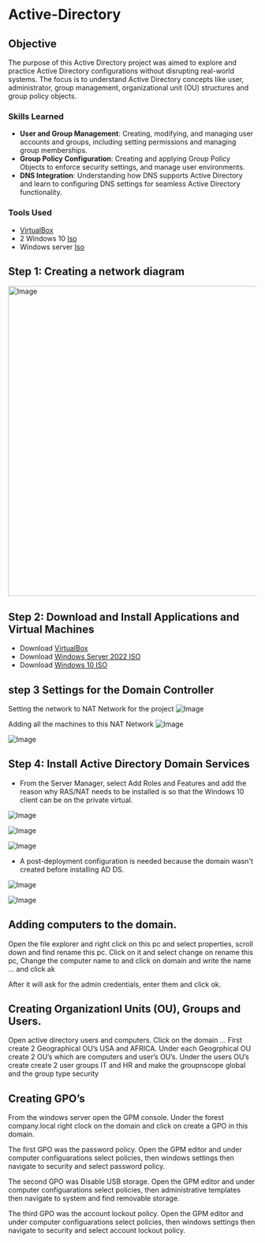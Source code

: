 # Active-Directory

## Objective
The purpose of this Active Directory project was aimed to explore and practice Active Directory configurations without disrupting real-world systems.  The focus is to understand Active Directory concepts like user, administrator, group management, organizational unit (OU) structures and group policy objects.

### Skills Learned

- **User and Group Management**: Creating, modifying, and managing user accounts and groups, including setting permissions and managing group memberships. 
- **Group Policy Configuration**: Creating and applying Group Policy Objects to enforce security settings, and manage user environments. 
- **DNS Integration**: Understanding how DNS supports Active Directory and learn to configuring DNS settings for seamless Active Directory functionality.
  
### Tools Used

- [VirtualBox](https://www.virtualbox.org/wiki/Downloads)
- 2 Windows 10 [Iso](https://www.microsoft.com/en-us/software-download/windows10)
- Windows server [Iso](https://www.microsoft.com/en-us/evalcenter/download-windows-server-2019)

## Step 1: Creating a network diagram
<img width="629" alt="Image" src="https://github.com/user-attachments/assets/d910ac1c-4c3f-44cc-83e7-5d22297f6c68" />

## Step 2: Download and Install Applications and Virtual Machines

* Download [VirtualBox](https://www.virtualbox.org/wiki/Downloads)
* Download [Windows Server 2022 ISO](https://info.microsoft.com/ww-landing-windows-server-2022.html)
* Download [Windows 10 ISO](https://www.microsoft.com/en-us/software-download/windows10)

## step 3 Settings for the Domain Controller
Setting the network to NAT Network for the project
![Image](https://github.com/user-attachments/assets/e58eb0bb-3e99-4f2a-bade-c84a90d691b4)

Adding all the machines to this NAT Network
![Image](https://github.com/user-attachments/assets/3349fe97-1a1e-4ced-91b3-f104ca75c00a)

![Image](https://github.com/user-attachments/assets/78ff12b2-2238-4148-a7e5-19451bc804b6)


## Step 4: Install Active Directory Domain Services
* From the Server Manager, select Add Roles and Features and add the reason why RAS/NAT needs to be installed is so that the Windows 10 client can be on the private virtual.

![Image](https://github.com/user-attachments/assets/5f80d2ca-5417-42cc-979b-0858919d7531)

![Image](https://github.com/user-attachments/assets/7901259f-d47f-4763-a0e6-6ed85e793f13)

![Image](https://github.com/user-attachments/assets/537b427b-6b39-43d5-8f08-14beff1a3f65)


* A post-deployment configuration is needed because the domain wasn't 
  created before installing AD DS.

 ![Image](https://github.com/user-attachments/assets/85ed6b61-dec3-4b47-8fec-e05d13f06b47)

 ![Image](https://github.com/user-attachments/assets/7bad7de3-b1a7-4dda-9b58-a7c10ac25333)

## Adding computers to the domain.
  Open the file explorer and right click on this pc and select properties, scroll down and find rename this pc. Click on it and select change on rename this pc, Change the 
  computer name to and click on domain and write the name … and click ak
  
  After it will ask for the admin credentials, enter them and click ok.

## Creating Organizationl Units (OU), Groups and Users.
  Open active directory users and computers. Click on the domain …
  First create 2 Geographical OU’s USA and AFRICA.
  Under each Geogrphical OU create 2 OU’s which are computers and user’s OU’s.
  Under the users OU’s create create 2 user groups IT and HR and make the groupnscope global and the group type security 

## Creating GPO’s
  From the windows server open the GPM console. Under the forest company.local right clock on the domain and click on create a GPO in this domain.
  
  The first GPO was the password policy.
  Open the GPM editor and under computer configuarations select policies, then windows settings then navigate to security and select password policy.
  
  The second GPO was Disable USB storage.
  Open the GPM editor and under computer configuarations select policies, then administrative templates then navigate to system and find removable storage.
  
  The third GPO was the account lockout policy.
  Open the GPM editor and under computer configuarations select policies, then windows settings then navigate to security and select account lockout policy.










